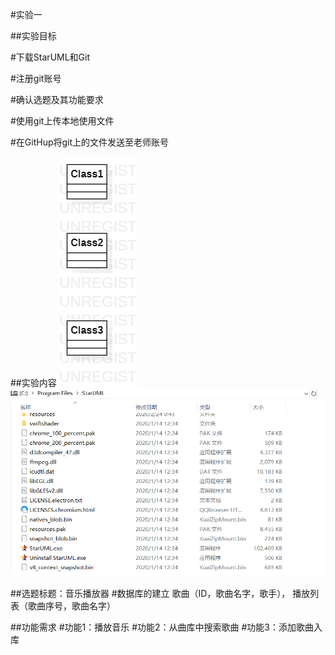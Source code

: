 #实验一

##实验目标

#下载StarUML和Git

#注册git账号

#确认选题及其功能要求

#使用git上传本地使用文件

#在GitHup将git上的文件发送至老师账号


##实验内容
![第一个UML图](./model1.jpg)
![StarUML](./soft.jpg)

##选题标题：音乐播放器
#数据库的建立 歌曲（ID，歌曲名字，歌手）， 播放列表（歌曲序号，歌曲名字）

##功能需求
#功能1：播放音乐
#功能2：从曲库中搜索歌曲
#功能3：添加歌曲入库